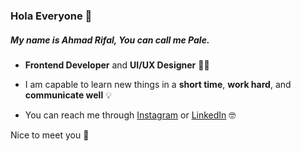 ### Hola Everyone :raised_hands:

##### My name is Ahmad Rifal, You can call me Pale.

- **Frontend Developer** and **UI/UX Designer** :man_technologist:

- I am capable to learn new things in a **short time**, **work hard**, and **communicate well** :bulb:

- You can reach me through [Instagram](https://www.instagram.com/rifalahmd2) or [LinkedIn](https://www.linkedin.com/in/ahmad-rifal-320b3b115/) :nerd_face:

Nice to meet you :wave:

<!--
**regalforlyfe/regalforlyfe** is a ✨ _special_ ✨ repository because its `README.md` (this file) appears on your GitHub profile.

Here are some ideas to get you started:

- 🔭 I’m currently working on ...
- 🌱 I’m currently learning ...
- 👯 I’m looking to collaborate on ...
- 🤔 I’m looking for help with ...
- 💬 Ask me about ...
- 📫 How to reach me: ...
- 😄 Pronouns: ...
- ⚡ Fun fact: ...
-->
